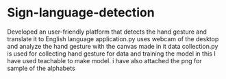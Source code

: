 # Sign-language-detection
Developed an user-friendly platform that detects the hand gesture and translate it to English language
application.py uses webcam of the desktop and analyze the hand gesture with the canvas made in it
data collection.py is used for collecting hand gesture for data and training the model
in this I have used teachable to make model.
i have also attached the png for sample of the alphabets
